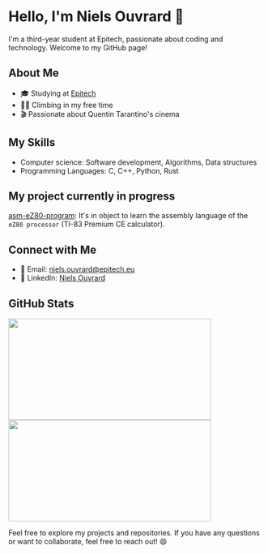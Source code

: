 <!--
TODO
- 🔭 I’m currently working on ...
- 🌱 I’m currently learning ...
- 👯 I’m looking to collaborate on ...
- 🤔 I’m looking for help with ...
- 💬 Ask me about ...
- 📫 How to reach me: ...
- ⚡ Fun fact: ...
-->

# Hello, I'm Niels Ouvrard 👋

I'm a third-year student at Epitech, passionate about coding and technology. Welcome to my GitHub page!

## About Me

-   🎓 Studying at [Epitech](https://www.epitech.eu/)
-   🧗🏻 Climbing in my free time
-   🎬 Passionate about Quentin Tarantino's cinema

<!-- ## My Projects

### Project 1: [Project Name](link-to-repo)
[Project Description or Short Summary]

![Project 1](link-to-project-image)

### Project 2: [Project Name](link-to-repo)
[Project Description or Short Summary]

![Project 2](link-to-project-image) -->

## My Skills

-   Computer science: Software development, Algorithms, Data structures
-   Programming Languages: C, C++, Python, Rust
<!-- - Web Development: Vue.js, TypeScript, HTML, CSS, PHP, MySQL -->

## My project currently in progress

[asm-eZ80-program](https://github.com/NielsOuvrard/asm-eZ80-program):
It's in object to learn the assembly language of the `eZ80 processor` (TI-83 Premium CE calculator).

<!-- -   Assembly eZ80 (TI-83 Premium CE calculator) -->

## Connect with Me

-   📧 Email: [niels.ouvrard@epitech.eu](mailto:niels.ouvrard@epitech.eu)
-   🔗 LinkedIn: [Niels Ouvrard](https://www.linkedin.com/in/niels-ouvrard-2810951ab/)
<!--

*   later maybe

-   🌐 Website: [Your Website](https://www.yourwebsite.com)
-   🐦 Twitter: [@YourTwitterHandle](https://twitter.com/yourtwitterhandle)
-

-   -->

## GitHub Stats

<div>
    <img src="https://github-readme-stats.vercel.app/api/?username=NielsOuvrard&show_icons=true&theme=radical&rank_icon=github" width="400" height="200" />
    <img src="https://github-readme-stats.vercel.app/api/top-langs/?username=NielsOuvrard&layout=compact&theme=radical" width="400" height="200" />
</div>

Feel free to explore my projects and repositories. If you have any questions or want to collaborate, feel free to reach out! 😄
